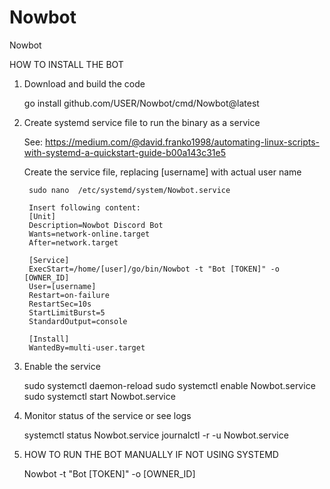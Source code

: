 # Nowbot
Nowbot

HOW TO INSTALL THE BOT
1. Download and build the code

    go install github.com/USER/Nowbot/cmd/Nowbot@latest

3. Create systemd service file to run the binary as a service

    See: https://medium.com/@david.franko1998/automating-linux-scripts-with-systemd-a-quickstart-guide-b00a143c31e5

    Create the service file, replacing [username] with actual user name
   
        sudo nano  /etc/systemd/system/Nowbot.service

        Insert following content:
        [Unit]
        Description=Nowbot Discord Bot
        Wants=network-online.target
        After=network.target

        [Service]
        ExecStart=/home/[user]/go/bin/Nowbot -t "Bot [TOKEN]" -o [OWNER_ID]
        User=[username]
        Restart=on-failure
        RestartSec=10s
        StartLimitBurst=5
        StandardOutput=console

        [Install]
        WantedBy=multi-user.target

4. Enable the service

    sudo systemctl daemon-reload
    sudo systemctl enable Nowbot.service
    sudo systemctl start Nowbot.service

5. Monitor status of the service or see logs

    systemctl status Nowbot.service
    journalctl -r -u Nowbot.service


6. HOW TO RUN THE BOT MANUALLY IF NOT USING SYSTEMD

    Nowbot -t "Bot [TOKEN]" -o [OWNER_ID]

